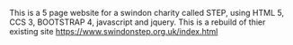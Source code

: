 This is a 5 page website for a swindon charity called STEP, using HTML 5, CCS 3, BOOTSTRAP 4, javascript and jquery. This is a rebuild of thier existing site https://www.swindonstep.org.uk/index.html

